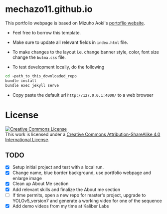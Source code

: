 # mechazo11.github.io

This portfolio webpage is based on Mizuho Aoki's [portoflio website](https://mizuhoaoki.github.io/).

- Feel free to borrow this template.
- Make sure to update all relevant fields in `index.html` file.
- To make changes to the layout i.e. change banner style, color, font size change the ```bulma.css``` file.

- To test development locally, do the following

```bash
cd ~path_to_this_downloaded_repo
bundle install
bundle exec jekyll serve
```

- Copy paste the default url ```http://127.0.0.1:4000/``` to a web browser

# License
<a rel="license" href="http://creativecommons.org/licenses/by-sa/4.0/"><img alt="Creative Commons License" style="border-width:0" src="https://i.creativecommons.org/l/by-sa/4.0/88x31.png" /></a><br />This work is licensed under a <a rel="license" href="http://creativecommons.org/licenses/by-sa/4.0/">Creative Commons Attribution-ShareAlike 4.0 International License</a>.


## TODO

- [x] Setup initial project and test with a local run.
- [x] Change name, blue border background, use portfolio webpage and enlarge image
- [x] Clean up About Me section
- [x] Add relevant skills and finalize the About me section
- [ ] If time permits, open a new repo for master's project, upgrade to YOLOv5_version7 and generate a working video for one of the sequence
- [x] Add demo videos from my time at Kaliber Labs